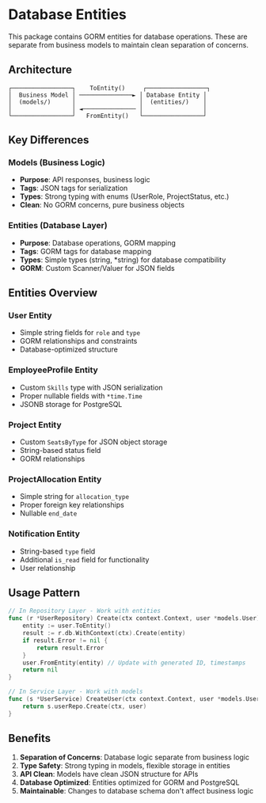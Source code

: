 # Database Entities

This package contains GORM entities for database operations. These are separate from business models to maintain clean separation of concerns.

## Architecture

```
┌─────────────────┐    ToEntity()     ┌─────────────────┐
│  Business Model │ ───────────────► │ Database Entity │
│  (models/)      │                  │  (entities/)    │
│                 │ ◄─────────────── │                 │
└─────────────────┘   FromEntity()   └─────────────────┘
```

## Key Differences

### Models (Business Logic)
- **Purpose**: API responses, business logic
- **Tags**: JSON tags for serialization
- **Types**: Strong typing with enums (UserRole, ProjectStatus, etc.)
- **Clean**: No GORM concerns, pure business objects

### Entities (Database Layer)
- **Purpose**: Database operations, GORM mapping
- **Tags**: GORM tags for database mapping
- **Types**: Simple types (string, *string) for database compatibility
- **GORM**: Custom Scanner/Valuer for JSON fields

## Entities Overview

### User Entity
- Simple string fields for `role` and `type`
- GORM relationships and constraints
- Database-optimized structure

### EmployeeProfile Entity
- Custom `Skills` type with JSON serialization
- Proper nullable fields with `*time.Time`
- JSONB storage for PostgreSQL

### Project Entity
- Custom `SeatsByType` for JSON object storage
- String-based status field
- GORM relationships

### ProjectAllocation Entity
- Simple string for `allocation_type`
- Proper foreign key relationships
- Nullable `end_date`

### Notification Entity
- String-based `type` field
- Additional `is_read` field for functionality
- User relationship

## Usage Pattern

```go
// In Repository Layer - Work with entities
func (r *UserRepository) Create(ctx context.Context, user *models.User) error {
    entity := user.ToEntity()
    result := r.db.WithContext(ctx).Create(entity)
    if result.Error != nil {
        return result.Error
    }
    user.FromEntity(entity) // Update with generated ID, timestamps
    return nil
}

// In Service Layer - Work with models
func (s *UserService) CreateUser(ctx context.Context, user *models.User) error {
    return s.userRepo.Create(ctx, user)
}
```

## Benefits

1. **Separation of Concerns**: Database logic separate from business logic
2. **Type Safety**: Strong typing in models, flexible storage in entities
3. **API Clean**: Models have clean JSON structure for APIs
4. **Database Optimized**: Entities optimized for GORM and PostgreSQL
5. **Maintainable**: Changes to database schema don't affect business logic
